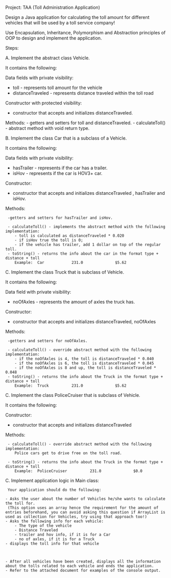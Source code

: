 Project: TAA (Toll Administration Application)

Design a Java application for calculating the toll amount for different vehicles that will be used by a toll service company!

Use Encapsulation, Inheritance, Polymorphism and Abstraction principles of OOP to design and implement the application.


Steps:

A. Implement the abstract class Vehicle.

It contains the following:
  
   Data fields with private visibility: 
   - toll - represents toll amount for the vehicle
   - distanceTraveled - represents distance traveled within the toll road
  
   Constructor with protected visibility: 
   - constructor that accepts and initializes distanceTraveled.
  
   Methods:
     - getters and setters for toll and distanceTraveled.
     - calculateToll() - abstract method with void return type.

B. Implement the class Car that is a subclass of a Vehicle.

It contains the following:
  
   Data fields with private visibility: 
   - hasTrailer - represents if the car has a trailer.
   - isHov - represents if the car is HOV3+ car.
  
   Constructor: 
   - constructor that accepts and initializes distanceTraveled , hasTrailer and isHov.

  
   Methods:
   
     -getters and setters for hasTrailer and isHov.
     
     - calculateToll() - implements the abstract method with the following implementation:
        - toll is calculated as distanceTraveled * 0.020
        - if isHov true the toll is 0;
        - if the vehicle has trailer, add 1 dollar on top of the regular toll.
     - toString() - returns the info about the car in the format type + distance + toll
        Example:  Car			 231.0				$5.62


C. Implement the class Truck that is subclass of Vehicle.

It contains the following:
  
   Data field with private visibility: 
   - noOfAxles - represents the amount of axles the truck has.
  
   Constructor: 
   - constructor that accepts and initializes distanceTraveled, noOfAxles

  
   Methods:
   
     -getters and setters for noOfAxles.
     
     - calculateToll() - override abstract method with the following implementation:
        - if the noOfAxles is 4, the toll is distanceTraveled * 0.040
        - if the noOfAxles is 6, the toll is distanceTraveled * 0.045
        - if the noOfAxles is 8 and up, the toll is distanceTraveled * 0.048
     - toString() - returns the info about the Truck in the format type + distance + toll
        Example:  Truck			 231.0				$5.62

C. Implement the class PoliceCruiser that is subclass of Vehicle.

It contains the following:
  
   Constructor: 
   - constructor that accepts and initializes distanceTraveled

  
   Methods:
     
     - calculateToll() - override abstract method with the following implementation:
        Police cars get to drive free on the toll road.

     - toString() - returns the info about the Truck in the format type + distance + toll
        Example:  PoliceCruiser			 231.0				$0.0

C. Implement application logic in Main class:
     
     Your application should do the following:

    - Asks the user about the number of Vehicles he/she wants to calculate the toll for.
     (This option uses an array hence the requirement for the amount of entries beforehand, you can avoid asking this question if ArrayList is used as collection for Vehicles, try using that approach too!)
    - Asks the following info for each vehicle:
        - The type of the vehicle
        - Distance Traveled
        - trailer and hov info, if it is for a Car
        - no of axles, if it is for a Truck
    - displays the toll info for that vehicle

    
    
    - After all vehicles have been created, displays all the information about the tolls related to each vehicle and ends the application.
    - Refer to the attached document for examples of the console output.